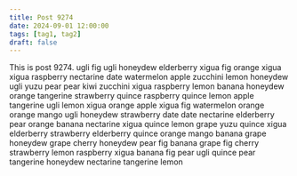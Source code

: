 ```yaml
---
title: Post 9274
date: 2024-09-01 12:00:00
tags: [tag1, tag2]
draft: false
---
```

This is post 9274.
ugli
fig
ugli
honeydew
elderberry
xigua
fig
orange
xigua
xigua
raspberry
nectarine
date
watermelon
apple
zucchini
lemon
honeydew
ugli
yuzu
pear
pear
kiwi
zucchini
xigua
raspberry
lemon
banana
honeydew
orange
tangerine
strawberry
quince
raspberry
quince
lemon
apple
tangerine
ugli
lemon
xigua
orange
apple
xigua
fig
watermelon
orange
orange
mango
ugli
honeydew
strawberry
date
date
nectarine
elderberry
pear
orange
banana
nectarine
xigua
quince
lemon
grape
yuzu
quince
xigua
elderberry
strawberry
elderberry
quince
orange
mango
banana
grape
honeydew
grape
cherry
honeydew
pear
fig
banana
grape
fig
cherry
strawberry
lemon
raspberry
xigua
banana
fig
pear
ugli
quince
pear
tangerine
honeydew
nectarine
tangerine
lemon
